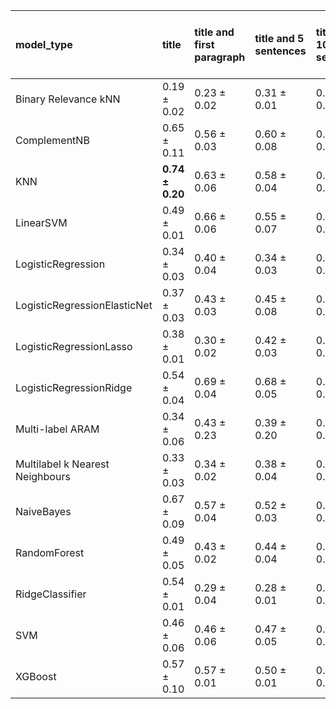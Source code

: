 | model_type                      | title               | title and first paragraph   | title and 5 sentences   | title and 10 sentences   | title and first sentence each paragraph   | raw text        |
|:--------------------------------|:--------------------|:----------------------------|:------------------------|:-------------------------|:------------------------------------------|:----------------|
| Binary Relevance kNN            | 0.19 $\pm$ 0.02     | 0.23 $\pm$ 0.02             | 0.31 $\pm$ 0.01         | 0.29 $\pm$ 0.04          | 0.30 $\pm$ 0.01                           | 0.31 $\pm$ 0.02 |
| ComplementNB                    | 0.65 $\pm$ 0.11     | 0.56 $\pm$ 0.03             | 0.60 $\pm$ 0.08         | 0.57 $\pm$ 0.04          | 0.56 $\pm$ 0.04                           | 0.61 $\pm$ 0.05 |
| KNN                             | **0.74 $\pm$ 0.20** | 0.63 $\pm$ 0.06             | 0.58 $\pm$ 0.04         | 0.67 $\pm$ 0.03          | 0.67 $\pm$ 0.01                           | 0.60 $\pm$ 0.05 |
| LinearSVM                       | 0.49 $\pm$ 0.01     | 0.66 $\pm$ 0.06             | 0.55 $\pm$ 0.07         | 0.60 $\pm$ 0.06          | 0.67 $\pm$ 0.03                           | 0.58 $\pm$ 0.01 |
| LogisticRegression              | 0.34 $\pm$ 0.03     | 0.40 $\pm$ 0.04             | 0.34 $\pm$ 0.03         | 0.44 $\pm$ 0.03          | 0.46 $\pm$ 0.03                           | 0.49 $\pm$ 0.02 |
| LogisticRegressionElasticNet    | 0.37 $\pm$ 0.03     | 0.43 $\pm$ 0.03             | 0.45 $\pm$ 0.08         | 0.55 $\pm$ 0.06          | 0.47 $\pm$ 0.03                           | 0.60 $\pm$ 0.04 |
| LogisticRegressionLasso         | 0.38 $\pm$ 0.01     | 0.30 $\pm$ 0.02             | 0.42 $\pm$ 0.03         | 0.56 $\pm$ 0.01          | 0.52 $\pm$ 0.03                           | 0.63 $\pm$ 0.05 |
| LogisticRegressionRidge         | 0.54 $\pm$ 0.04     | 0.69 $\pm$ 0.04             | 0.68 $\pm$ 0.05         | 0.63 $\pm$ 0.04          | 0.58 $\pm$ 0.05                           | 0.55 $\pm$ 0.02 |
| Multi-label ARAM                | 0.34 $\pm$ 0.06     | 0.43 $\pm$ 0.23             | 0.39 $\pm$ 0.20         | 0.54 $\pm$ 0.20          | 0.47 $\pm$ 0.10                           | 0.38 $\pm$ 0.06 |
| Multilabel k Nearest Neighbours | 0.33 $\pm$ 0.03     | 0.34 $\pm$ 0.02             | 0.38 $\pm$ 0.04         | 0.34 $\pm$ 0.04          | 0.39 $\pm$ 0.03                           | 0.35 $\pm$ 0.03 |
| NaiveBayes                      | 0.67 $\pm$ 0.09     | 0.57 $\pm$ 0.04             | 0.52 $\pm$ 0.03         | 0.58 $\pm$ 0.05          | 0.59 $\pm$ 0.03                           | 0.58 $\pm$ 0.03 |
| RandomForest                    | 0.49 $\pm$ 0.05     | 0.43 $\pm$ 0.02             | 0.44 $\pm$ 0.04         | 0.40 $\pm$ 0.06          | 0.38 $\pm$ 0.05                           | 0.43 $\pm$ 0.05 |
| RidgeClassifier                 | 0.54 $\pm$ 0.01     | 0.29 $\pm$ 0.04             | 0.28 $\pm$ 0.01         | 0.41 $\pm$ 0.02          | 0.44 $\pm$ 0.01                           | 0.45 $\pm$ 0.03 |
| SVM                             | 0.46 $\pm$ 0.06     | 0.46 $\pm$ 0.06             | 0.47 $\pm$ 0.05         | 0.59 $\pm$ 0.02          | 0.59 $\pm$ 0.04                           | 0.62 $\pm$ 0.05 |
| XGBoost                         | 0.57 $\pm$ 0.10     | 0.57 $\pm$ 0.01             | 0.50 $\pm$ 0.01         | 0.51 $\pm$ 0.03          | 0.54 $\pm$ 0.01                           | 0.56 $\pm$ 0.03 |